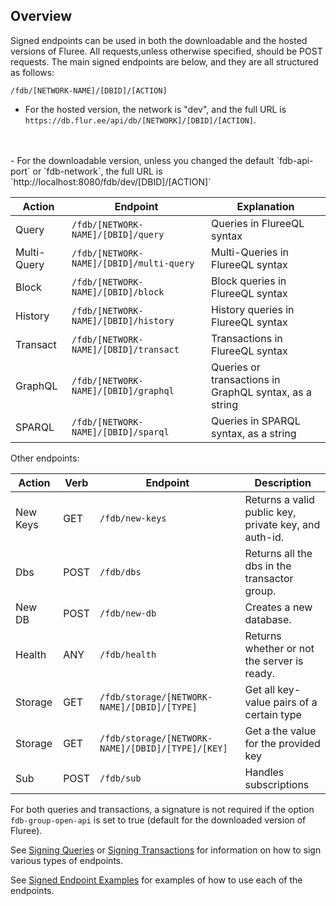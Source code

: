 ## Overview

Signed endpoints can be used in both the downloadable and the hosted versions of Fluree. All requests,unless otherwise specified, should be POST requests. The main signed endpoints are below, and they are all structured as follows:

`/fdb/[NETWORK-NAME]/[DBID]/[ACTION]`

- For the hosted version, the network is "dev", and the full URL is `https://db.flur.ee/api/db/[NETWORK]/[DBID]/[ACTION]`.
<br/>
<br/>
- For the downloadable version, unless you changed the default `fdb-api-port` or `fdb-network`, the full URL is `http://localhost:8080/fdb/dev/[DBID]/[ACTION]`

Action | Endpoint | Explanation 
-- | -- | --
Query | `/fdb/[NETWORK-NAME]/[DBID]/query` | Queries in FlureeQL syntax
Multi-Query | `/fdb/[NETWORK-NAME]/[DBID]/multi-query` | Multi-Queries in FlureeQL syntax
Block | `/fdb/[NETWORK-NAME]/[DBID]/block` | Block queries in FlureeQL syntax
History |  `/fdb/[NETWORK-NAME]/[DBID]/history`| History queries in FlureeQL syntax
Transact | `/fdb/[NETWORK-NAME]/[DBID]/transact` | Transactions in FlureeQL syntax
GraphQL | `/fdb/[NETWORK-NAME]/[DBID]/graphql` | Queries or transactions in GraphQL syntax, as a string
SPARQL | `/fdb/[NETWORK-NAME]/[DBID]/sparql` | Queries in SPARQL syntax, as a string

Other endpoints:

Action | Verb | Endpoint | Description
-- | -- | -- | --
New Keys | GET | `/fdb/new-keys` | Returns a valid public key, private key, and auth-id.
Dbs | POST | `/fdb/dbs` | Returns all the dbs in the transactor group.
New DB | POST |`/fdb/new-db` | Creates a new database.
Health | ANY | `/fdb/health` | Returns whether or not the server is ready. 
Storage | GET | `/fdb/storage/[NETWORK-NAME]/[DBID]/[TYPE]` | Get all key-value pairs of a certain type
Storage | GET | `/fdb/storage/[NETWORK-NAME]/[DBID]/[TYPE]/[KEY]` | Get a the value for the provided key
Sub | POST | `/fdb/sub` | Handles subscriptions


For both queries and transactions, a signature is not required if the option `fdb-group-open-api` is set to true (default for the downloaded version of Fluree). 

See [Signing Queries](/api/signed-endpoints/signatures#signed-queries) or [Signing Transactions](/api/signed-endpoints/signatures#signed-transactions) for information on how to sign various types of endpoints. 

See [Signed Endpoint Examples](/api/signed-endpoints/signed-examples) for examples of how to use each of the endpoints.